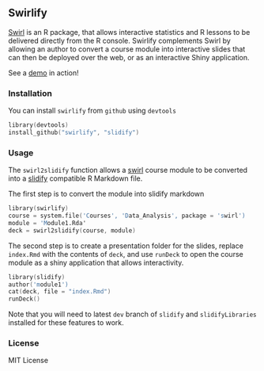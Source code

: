 ## Swirlify


[Swirl](https://github.com/ncarchedi/swirl) is an R package, that allows interactive statistics and R lessons to be delivered directly from the R console. Swirlify complements Swirl by allowing an author to convert a course module into interactive slides that can then be deployed over the web, or as an interactive Shiny application. 

See a [demo](http://slidify.github.io/swirlSlidify/#1) in action!

### Installation

You can install `swirlify` from `github` using `devtools`

```S
library(devtools)
install_github("swirlify", "slidify")
```

### Usage 

The `swirl2slidify` function allows a [swirl](https://github.com/ncarchedi/swirl) course module to be converted into a [slidify](http://slidify.org) compatible R Markdown file.

The first step is to convert the module into slidify markdown

```S
library(swirlify)
course = system.file('Courses', 'Data_Analysis', package = 'swirl')
module = 'Module1.Rda'
deck = swirl2slidify(course, module)
```

The second step is to create a presentation folder for the slides, replace `index.Rmd` with the contents of `deck`, and use `runDeck` to open the course module as a shiny application that allows interactivity.

```S
library(slidify)
author('module1')
cat(deck, file = "index.Rmd")
runDeck()
```

Note that you will need to latest `dev` branch of `slidify` and `slidifyLibraries` installed for these features to work.

### License

MIT License
